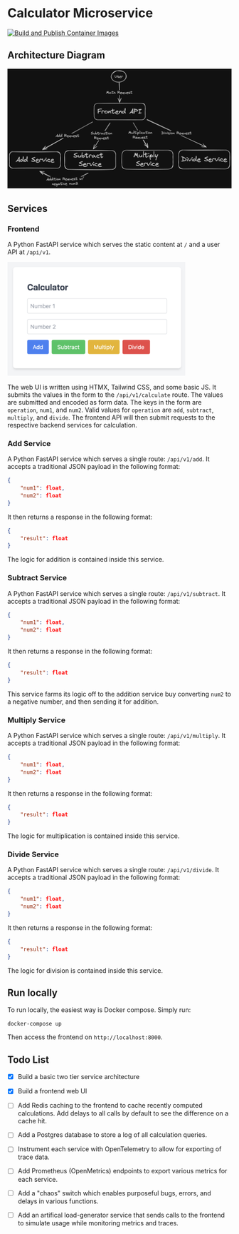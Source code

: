 # Calculator Microservice

[![Build and Publish Container Images](https://github.com/MaxAnderson95/calculator-microservice/actions/workflows/build.yaml/badge.svg)](https://github.com/MaxAnderson95/calculator-microservice/actions/workflows/build.yaml)

## Architecture Diagram

<img src="./assets/diagram.png" alt="Service Diagram" width="900px"/>

## Services

### Frontend

A Python FastAPI service which serves the static content at `/` and a user API at `/api/v1`.

<img src="./assets/ui.png" alt="Main UI screen" width="400px" />

The web UI is written using HTMX, Tailwind CSS, and some basic JS. It submits the values in the form to the `/api/v1/calculate` route. The values are submitted and encoded as form data. The keys in the form are `operation`, `num1`, and `num2`. Valid values for `operation` are `add`, `subtract`, `multiply`, and `divide`. The frontend API will then submit requests to the respective backend services for calculation.

### Add Service

A Python FastAPI service which serves a single route: `/api/v1/add`. It accepts a traditional JSON payload in the following format:

```json
{
    "num1": float,
    "num2": float
}
```

It then returns a response in the following format:

```json
{
    "result": float
}
```

The logic for addition is contained inside this service.

### Subtract Service

A Python FastAPI service which serves a single route: `/api/v1/subtract`. It accepts a traditional JSON payload in the following format:

```json
{
    "num1": float,
    "num2": float
}
```

It then returns a response in the following format:

```json
{
    "result": float
}
```

This service farms its logic off to the addition service buy converting `num2` to a negative number, and then sending it for addition.

### Multiply Service

A Python FastAPI service which serves a single route: `/api/v1/multiply`. It accepts a traditional JSON payload in the following format:

```json
{
    "num1": float,
    "num2": float
}
```

It then returns a response in the following format:

```json
{
    "result": float
}
```

The logic for multiplication is contained inside this service.

### Divide Service

A Python FastAPI service which serves a single route: `/api/v1/divide`. It accepts a traditional JSON payload in the following format:

```json
{
    "num1": float,
    "num2": float
}
```

It then returns a response in the following format:

```json
{
    "result": float
}
```

The logic for division is contained inside this service.

## Run locally

To run locally, the easiest way is Docker compose. Simply run:

```
docker-compose up
```

Then access the frontend on `http://localhost:8000`.

## Todo List

- [x] Build a basic two tier service architecture

- [x] Build a frontend web UI

- [ ] Add Redis caching to the frontend to cache recently computed calculations. Add delays to all calls by default to see the difference on a cache hit.

- [ ] Add a Postgres database to store a log of all calculation queries.

- [ ] Instrument each service with OpenTelemetry to allow for exporting of trace data.

- [ ] Add Prometheus (OpenMetrics) endpoints to export various metrics for each service.

- [ ] Add a "chaos" switch which enables purposeful bugs, errors, and delays in various functions.

- [ ] Add an artifical load-generator service that sends calls to the frontend to simulate usage while monitoring metrics and traces.
